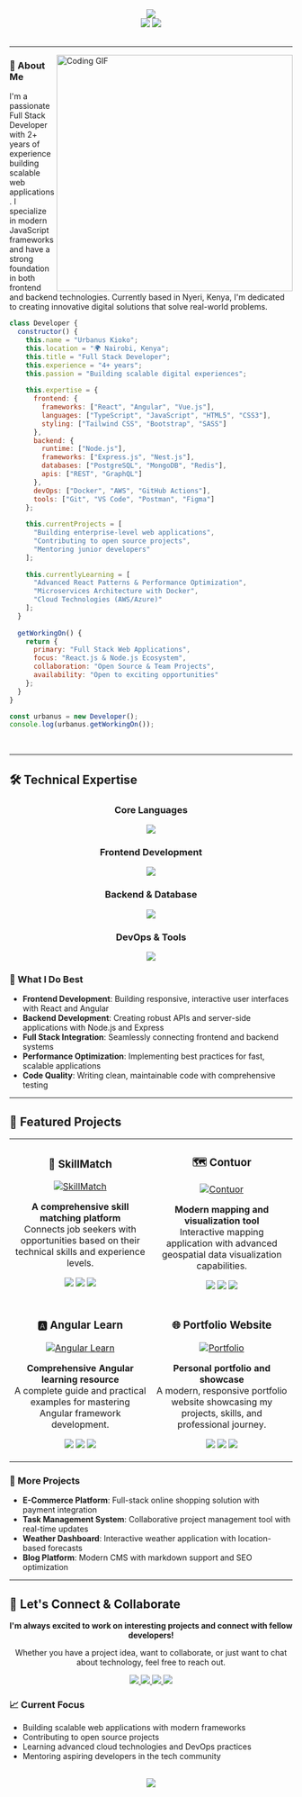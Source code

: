 <div align="center">
  <img src="https://capsule-render.vercel.app/api?type=waving&color=gradient&customColorList=0,2,2,5,30&height=300&section=header&text=Urbanus%20Kioko&fontSize=80&fontColor=fff&animation=twinkling&fontAlignY=38&desc=✨%20Full%20Stack%20Developer%20|%20Kenya%20🇰🇪%20✨&descAlignY=60&descSize=20" />
</div>

<div align="center">
  <img src="https://img.shields.io/badge/💼_Based_In-Nairobi,_Kenya-4ECDC4?style=for-the-badge&labelColor=26D0CE&logoColor=white" />
  <img src="https://img.shields.io/badge/🚀_Focus-Full_Stack-A8E6CF?style=for-the-badge&labelColor=88D8A3&logoColor=black" />
</div>

<br/>

---

<img align="right" alt="Coding GIF" width="420" src="https://raw.githubusercontent.com/abhisheknaiidu/abhisheknaiidu/master/code.gif">

### 🎨 About Me

I'm a passionate Full Stack Developer with 2+ years of experience building scalable web applications. I specialize in modern JavaScript frameworks and have a strong foundation in both frontend and backend technologies. Currently based in Nyeri, Kenya, I'm dedicated to creating innovative digital solutions that solve real-world problems.

```javascript
class Developer {
  constructor() {
    this.name = "Urbanus Kioko";
    this.location = "🌍 Nairobi, Kenya";
    this.title = "Full Stack Developer";
    this.experience = "4+ years";
    this.passion = "Building scalable digital experiences";
    
    this.expertise = {
      frontend: {
        frameworks: ["React", "Angular", "Vue.js"],
        languages: ["TypeScript", "JavaScript", "HTML5", "CSS3"],
        styling: ["Tailwind CSS", "Bootstrap", "SASS"]
      },
      backend: {
        runtime: ["Node.js"],
        frameworks: ["Express.js", "Nest.js"],
        databases: ["PostgreSQL", "MongoDB", "Redis"],
        apis: ["REST", "GraphQL"]
      },
      devOps: ["Docker", "AWS", "GitHub Actions"],
      tools: ["Git", "VS Code", "Postman", "Figma"]
    };
    
    this.currentProjects = [
      "Building enterprise-level web applications",
      "Contributing to open source projects",
      "Mentoring junior developers"
    ];
    
    this.currentlyLearning = [
      "Advanced React Patterns & Performance Optimization",
      "Microservices Architecture with Docker",
      "Cloud Technologies (AWS/Azure)"
    ];
  }
  
  getWorkingOn() {
    return {
      primary: "Full Stack Web Applications",
      focus: "React.js & Node.js Ecosystem", 
      collaboration: "Open Source & Team Projects",
      availability: "Open to exciting opportunities"
    };
  }
}

const urbanus = new Developer();
console.log(urbanus.getWorkingOn());
```

<br clear="right"/>

---

## 🛠️ Technical Expertise

<div align="center">

### Core Languages
<img src="https://skillicons.dev/icons?i=js,ts,java,c,html,css&theme=dark" />

### Frontend Development
<img src="https://skillicons.dev/icons?i=react,angular,vue,tailwind,bootstrap,sass&theme=dark" />

### Backend & Database
<img src="https://skillicons.dev/icons?i=nodejs,express,nestjs,postgresql,mongodb,redis&theme=dark" />

### DevOps & Tools
<img src="https://skillicons.dev/icons?i=docker,aws,git,github,vscode,postman&theme=dark" />

</div>

### 💼 What I Do Best
- **Frontend Development**: Building responsive, interactive user interfaces with React and  Angular
- **Backend Development**: Creating robust APIs and server-side applications with Node.js and Express
- **Full Stack Integration**: Seamlessly connecting frontend and backend systems
- **Performance Optimization**: Implementing best practices for fast, scalable applications
- **Code Quality**: Writing clean, maintainable code with comprehensive testing

---

## 🌟 Featured Projects

<div align="center">
  <table>
    <tr>
      <td width="50%">
        <h3 align="center">🎯 SkillMatch</h3>
        <div align="center">  
          <a href="https://github.com/Urbanus-hub/skillMatch" target="_blank">
            <img src="https://github-readme-stats.vercel.app/api/pin/?username=Urbanus-hub&repo=skillMatch&theme=tokyonight&hide_border=true&bg_color=0D1117&title_color=FF6E96&text_color=FFFFFF&icon_color=FF6E96" alt="SkillMatch" />
          </a>
          <br>
          <p><strong>A comprehensive skill matching platform</strong><br>
          Connects job seekers with opportunities based on their technical skills and experience levels.</p>
          <p>
            <img src="https://img.shields.io/badge/React-61DAFB?style=flat-square&logo=react&logoColor=black" />
            <img src="https://img.shields.io/badge/Node.js-339933?style=flat-square&logo=nodedotjs&logoColor=white" />
            <img src="https://img.shields.io/badge/PostgreSQL-336791?style=flat-square&logo=postgresql&logoColor=white" />
          </p>
        </div>
      </td>
      <td width="50%">
        <h3 align="center">🗺️ Contuor</h3>
        <div align="center">
          <a href="https://github.com/Urbanus-hub/contuor" target="_blank">
            <img src="https://github-readme-stats.vercel.app/api/pin/?username=Urbanus-hub&repo=contuor&theme=tokyonight&hide_border=true&bg_color=0D1117&title_color=FF6E96&text_color=FFFFFF&icon_color=FF6E96" alt="Contuor" />
          </a>
          <br>
          <p><strong>Modern mapping and visualization tool</strong><br>
          Interactive mapping application with advanced geospatial data visualization capabilities.</p>
          <p>
            <img src="https://img.shields.io/badge/React-61DAFB?style=flat-square&logo=react&logoColor=black" />
            <img src="https://img.shields.io/badge/Leaflet-199900?style=flat-square&logo=leaflet&logoColor=white" />
            <img src="https://img.shields.io/badge/TypeScript-3178C6?style=flat-square&logo=typescript&logoColor=white" />
          </p>
        </div>
      </td>
    </tr>
    <tr>
      <td width="50%">
        <h3 align="center">🅰️ Angular Learn</h3>
        <div align="center">
          <a href="https://github.com/Urbanus-hub/angular-learn" target="_blank">
            <img src="https://github-readme-stats.vercel.app/api/pin/?username=Urbanus-hub&repo=angular-learn&theme=tokyonight&hide_border=true&bg_color=0D1117&title_color=FF6E96&text_color=FFFFFF&icon_color=FF6E96" alt="Angular Learn" />
          </a>
          <br>
          <p><strong>Comprehensive Angular learning resource</strong><br>
          A complete guide and practical examples for mastering Angular framework development.</p>
          <p>
            <img src="https://img.shields.io/badge/Angular-DD0031?style=flat-square&logo=angular&logoColor=white" />
            <img src="https://img.shields.io/badge/TypeScript-3178C6?style=flat-square&logo=typescript&logoColor=white" />
            <img src="https://img.shields.io/badge/RxJS-B7178C?style=flat-square&logo=reactivex&logoColor=white" />
          </p>
        </div>
      </td>
      <td width="50%">
        <h3 align="center">🌐 Portfolio Website</h3>
        <div align="center">
          <a href="https://urbanus-hub.github.io" target="_blank">
            <img src="https://github-readme-stats.vercel.app/api/pin/?username=Urbanus-hub&repo=Urbanus-hub.github.io&theme=tokyonight&hide_border=true&bg_color=0D1117&title_color=FF6E96&text_color=FFFFFF&icon_color=FF6E96" alt="Portfolio" />
          </a>
          <br>
          <p><strong>Personal portfolio and showcase</strong><br>
          A modern, responsive portfolio website showcasing my projects, skills, and professional journey.</p>
          <p>
            <img src="https://img.shields.io/badge/React-61DAFB?style=flat-square&logo=react&logoColor=black" />
            <img src="https://img.shields.io/badge/Tailwind-38B2AC?style=flat-square&logo=tailwind-css&logoColor=white" />
            <img src="https://img.shields.io/badge/Framer-0055FF?style=flat-square&logo=framer&logoColor=white" />
          </p>
        </div>
      </td>
    </tr>
  </table>
</div>

### 🚀 More Projects
- **E-Commerce Platform**: Full-stack online shopping solution with payment integration
- **Task Management System**: Collaborative project management tool with real-time updates
- **Weather Dashboard**: Interactive weather application with location-based forecasts
- **Blog Platform**: Modern CMS with markdown support and SEO optimization

---

## 🤝 Let's Connect & Collaborate

<div align="center">
  <p><strong>I'm always excited to work on interesting projects and connect with fellow developers!</strong></p>
  <p>Whether you have a project idea, want to collaborate, or just want to chat about technology, feel free to reach out.</p>
  
  <a href="https://urbanus-hub.github.io" target="_blank">
    <img src="https://img.shields.io/badge/🌐_Portfolio-FF6B9D?style=for-the-badge&logo=safari&logoColor=white" />
  </a>
  <a href="mailto:urbanuskioko672@gmail.com">
    <img src="https://img.shields.io/badge/📧_Email-4ECDC4?style=for-the-badge&logo=gmail&logoColor=white" />
  </a>
  <a href="https://linkedin.com/in/urbanus-kioko" target="_blank">
    <img src="https://img.shields.io/badge/💼_LinkedIn-A8E6CF?style=for-the-badge&logo=linkedin&logoColor=white" />
  </a>
  <a href="https://twitter.com/urbanus_dev" target="_blank">
    <img src="https://img.shields.io/badge/🐦_Twitter-87CEEB?style=for-the-badge&logo=twitter&logoColor=white" />
  </a>
</div>

### 📈 Current Focus
- Building scalable web applications with modern frameworks
- Contributing to open source projects
- Learning advanced cloud technologies and DevOps practices
- Mentoring aspiring developers in the tech community

<br/>

<div align="center">
  <img src="https://capsule-render.vercel.app/api?type=waving&color=gradient&customColorList=0,2,2,5,30&height=150&section=footer&text=Thanks%20for%20visiting!&fontSize=32&fontColor=fff&animation=fadeIn&fontAlignY=70" />
</div>
